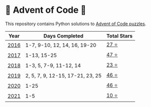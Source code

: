 # :christmas_tree: Advent of Code :christmas_tree:
This repository contains Python solutions to [Advent of Code puzzles](https://adventofcode.com/). 


 Year | Days Completed | Total Stars |
| --- | -------| -----| 
| [2016](https://adventofcode.com/2016)   | 1-7, 9-10, 12, 14, 16, 19-20 | [27 :star:](https://github.com/IAjimi/AdventOfCode2020/tree/master/2016) | 
| [2017](https://adventofcode.com/2017)   | 1-13, 15-25 | [47 :star:](https://github.com/IAjimi/AdventOfCode2020/tree/master/2017) | 
| [2018](https://adventofcode.com/2018) | 1-3, 5, 7-9, 11-12, 14 | [23 :star:](https://github.com/IAjimi/AdventOfCode2020/tree/master/2018) |
| [2019](https://adventofcode.com/2019) | 2, 5, 7, 9, 12-15, 17-21, 23, 25 | [46 :star:](https://github.com/IAjimi/AdventOfCode2020/tree/master/2018) |
| [2020](https://adventofcode.com/2020) | 1-25 | [46 :star:](https://github.com/IAjimi/AdventOfCode2020/tree/master/2020) |
| [2021](https://adventofcode.com/2021) | 1-5 | [10 :star:](https://github.com/IAjimi/AdventOfCode2020/tree/master/2021) |
